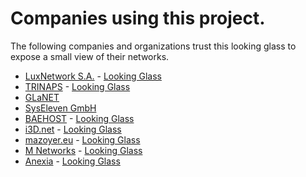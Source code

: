# Companies using this project.

The following companies and organizations trust this looking glass to expose a
small view of their networks.

  * [LuxNetwork S.A.](https://luxnetwork.eu/) - [Looking Glass](https://lg.luxnetwork.eu/)
  * [TRINAPS](https://www.trinaps.com/) - [Looking Glass](https://lg.trinaps.net/)
  * [GLaNET](https://glanet.org/)
  * [SysEleven GmbH](https://www.syseleven.de/)
  * [BAEHOST](https://baehost.com/) - [Looking Glass](https://baehost.com/looking-glass/)
  * [i3D.net](https://www.i3d.net/) - [Looking Glass](https://noc.i3d.net/lg/)
  * [mazoyer.eu](https://as201281.net/) - [Looking Glass](https://lg.as201281.net/)
  * [M Networks](https://mnetworks.org/) - [Looking Glass](https://lg.mnetworks.org/)
  * [Anexia](https://www.anexia-it.com/) - [Looking Glass](https://bgp.anexia-it.net/)
